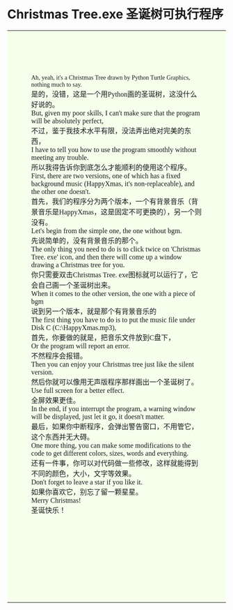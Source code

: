 # Christmas Tree.exe 圣诞树可执行程序 
<table style="width: 99.8%; "><tbody><tr><td id="QQMAILSTATIONERY" style="background:url(https://rescdn.qqmail.com/zh_CN/htmledition/images/xinzhi/bg/a_01.jpg) no-repeat #f6ffec; min-height:550px; padding: 100px 55px 200px; "><font face="楷体,楷体_GB2312"><div><span style="font-size: 14px;">Ah, yeah, it's a Christmas Tree drawn by Python Turtle Graphics, nothing much to say.</span></div><div>是的，没错，这是一个用Python画的圣诞树，这没什么好说的。</div><div>But, given my poor skills, I can't make sure that the program will be absolutely perfect, </div><div>不过，鉴于我技术水平有限，没法弄出绝对完美的东西，</div><div>I have to tell you how to use the program smoothly without meeting any trouble.</div><div>所以我得告诉你到底怎么才能顺利的使用这个程序。</div><div>First, there are two versions, one of which has a fixed background music (HappyXmas, it's non-replaceable), and the other one doesn't.</div><div>首先，我们的程序分为两个版本，一个有背景音乐（背景音乐是HappyXmas，这是固定不可更换的），另一个则没有。</div><div>Let's begin from the simple one, the one without bgm. </div><div>先说简单的，没有背景音乐的那个。</div><div>The only thing you need to do is to click twice on 'Christmas Tree. exe' icon, and then there will come up a window drawing a Christmas tree for you.</div><div>你只需要双击Christmas Tree. exe图标就可以运行了，它会自己画一个圣诞树出来。</div><div>When it comes to the other version, the one with a piece of bgm</div><div>说到另一个版本，就是那个有背景音乐的</div><div>The first thing you have to do is to put the music file under Disk C (C:\HappyXmas.mp3),</div><div>首先，你要做的就是，把音乐文件放到C盘下，</div><div>Or the program will report an error.</div><div>不然程序会报错。</div><div>Then you can enjoy your Christmas tree just like the silent version.</div><div>然后你就可以像用无声版程序那样画出一个圣诞树了。</div><div>Use full screen for a better effect.</div><div>全屏效果更佳。</div><div>In the end, if you interrupt the program, a warning window will be displayed, just let it go, it doesn't matter.</div><div>最后，如果你中断程序，会弹出警告窗口，不用管它，这个东西并无大碍。</div><div>One more thing, you can make some modifications to the code to get different colors, sizes, words and everything.</div><div>还有一件事，你可以对代码做一些修改，这样就能得到不同的颜色，大小，文字等效果。</div><div>Don't forget to leave a star if you like it.</div><div>如果你喜欢它，别忘了留一颗星星。</div><div>Merry Christmas! </div><div>圣诞快乐！</div></font></td></tr></tbody></table>
